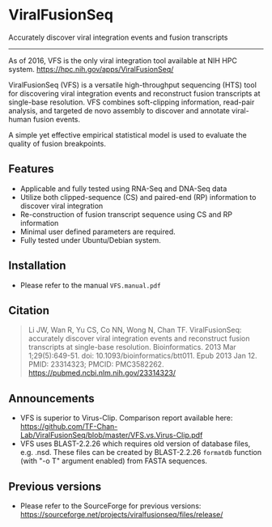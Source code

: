 # ViralFusionSeq
Accurately discover viral integration events and fusion transcripts

---
As of 2016, VFS is the only viral integration tool available at NIH HPC system.
https://hpc.nih.gov/apps/ViralFusionSeq/

ViralFusionSeq (VFS) is a versatile high-throughput sequencing (HTS) tool for discovering viral integration events and reconstruct fusion transcripts at single-base resolution. VFS combines soft-clipping information, read-pair analysis, and targeted de novo assembly to discover and annotate viral-human fusion events.

A simple yet effective empirical statistical model is used to evaluate the quality of fusion breakpoints.


## Features
- Applicable and fully tested using RNA-Seq and DNA-Seq data
- Utilize both clipped-sequence (CS) and paired-end (RP) information to discover viral integration
- Re-construction of fusion transcript sequence using CS and RP information
- Minimal user defined parameters are required.
- Fully tested under Ubuntu/Debian system.

## Installation
- Please refer to the manual `VFS.manual.pdf`

## Citation
>Li JW, Wan R, Yu CS, Co NN, Wong N, Chan TF. ViralFusionSeq: accurately discover viral integration events and reconstruct fusion transcripts at single-base resolution. Bioinformatics. 2013 Mar 1;29(5):649-51. doi: 10.1093/bioinformatics/btt011. Epub 2013 Jan 12. PMID: 23314323; PMCID: PMC3582262.
https://pubmed.ncbi.nlm.nih.gov/23314323/

## Announcements
- VFS is superior to Virus-Clip. Comparison report available here: https://github.com/TF-Chan-Lab/ViralFusionSeq/blob/master/VFS.vs.Virus-Clip.pdf
- VFS uses BLAST-2.2.26 which requires old version of database files, e.g. .nsd. These files can be created by BLAST-2.2.26 `formatdb` function (with "-o T" argument enabled) from FASTA sequences.

## Previous versions
- Please refer to the SourceForge for previous versions: https://sourceforge.net/projects/viralfusionseq/files/release/
